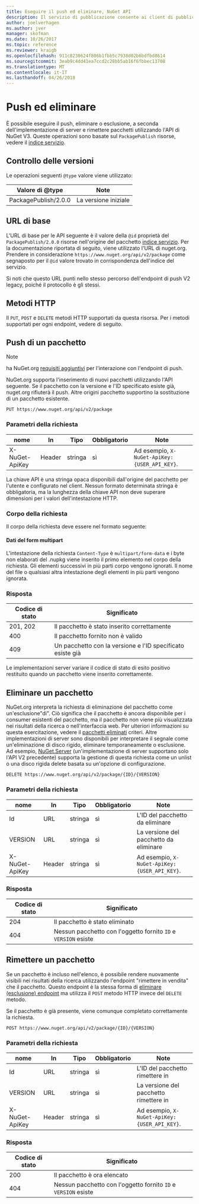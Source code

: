 ```yaml
---
title: Eseguire il push ed eliminare, NuGet API
description: Il servizio di pubblicazione consente ai client di pubblicare nuovi pacchetti e l'esclusione o eliminare i pacchetti esistenti.
author: joelverhagen
ms.author: jver
manager: skofman
ms.date: 10/26/2017
ms.topic: reference
ms.reviewer: kraigb
ms.openlocfilehash: 911c8238624f806b1fbb5c7938d02b6bdfbd8614
ms.sourcegitcommit: 3eab9c4dd41ea7ccd2c28bb5ab16f6fbbec13708
ms.translationtype: MT
ms.contentlocale: it-IT
ms.lasthandoff: 04/26/2018
---
```

# <a name="push-and-delete"></a>Push ed eliminare

È possibile eseguire il push, eliminare o esclusione, a seconda dell'implementazione di server e rimettere pacchetti utilizzando l'API di NuGet V3. Queste operazioni sono basate sul `PackagePublish` risorse, vedere il [indice servizio](service-index.md).

## <a name="versioning"></a>Controllo delle versioni

Le operazioni seguenti `@type` valore viene utilizzato:

Valore di @type          | Note
-------------------- | -----
PackagePublish/2.0.0 | La versione iniziale

## <a name="base-url"></a>URL di base

L'URL di base per le API seguente è il valore della `@id` proprietà del `PackagePublish/2.0.0` risorse nell'origine del pacchetto [indice servizio](service-index.md). Per la documentazione riportata di seguito, viene utilizzato l'URL di nuget.org. Prendere in considerazione `https://www.nuget.org/api/v2/package` come segnaposto per il `@id` valore trovato in corrispondenza dell'indice del servizio.

Si noti che questo URL punti nello stesso percorso dell'endpoint di push V2 legacy, poiché il protocollo è gli stessi.

## <a name="http-methods"></a>Metodi HTTP

Il `PUT`, `POST` e `DELETE` metodi HTTP supportati da questa risorsa. Per i metodi supportati per ogni endpoint, vedere di seguito.

## <a name="push-a-package"></a>Push di un pacchetto

> [!Note]
> ha NuGet.org [requisiti aggiuntivi](NuGet-Protocols.md) per l'interazione con l'endpoint di push.

NuGet.org supporta l'inserimento di nuovi pacchetti utilizzando l'API seguente. Se il pacchetto con la versione e l'ID specificato esiste già, nuget.org rifiuterà il push. Altre origini pacchetto supportino la sostituzione di un pacchetto esistente.

    PUT https://www.nuget.org/api/v2/package

### <a name="request-parameters"></a>Parametri della richiesta

nome           | In     | Tipo   | Obbligatorio | Note
-------------- | ------ | ------ | -------- | -----
X-NuGet-ApiKey | Header | stringa | sì      | Ad esempio, `X-NuGet-ApiKey: {USER_API_KEY}`.

La chiave API è una stringa opaca disponibili dall'origine del pacchetto per l'utente e configurato nel client. Nessun formato determinata stringa è obbligatoria, ma la lunghezza della chiave API non deve superare dimensioni per i valori dell'intestazione HTTP.

### <a name="request-body"></a>Corpo della richiesta

Il corpo della richiesta deve essere nel formato seguente:

#### <a name="multipart-form-data"></a>Dati del form multipart

L'intestazione della richiesta `Content-Type` è `multipart/form-data` e i byte non elaborati del .nupkg viene inserito il primo elemento nel corpo della richiesta. Gli elementi successivi in più parti corpo vengono ignorati. Il nome del file o qualsiasi altra intestazione degli elementi in più parti vengono ignorata.

### <a name="response"></a>Risposta

Codice di stato | Significato
----------- | -------
201, 202    | Il pacchetto è stato inserito correttamente
400         | Il pacchetto fornito non è valido
409         | Un pacchetto con la versione e l'ID specificato esiste già

Le implementazioni server variare il codice di stato di esito positivo restituito quando un pacchetto viene inserito correttamente.

## <a name="delete-a-package"></a>Eliminare un pacchetto

NuGet.org interpreta la richiesta di eliminazione del pacchetto come un'esclusione"di". Ciò significa che il pacchetto è ancora disponibile per i consumer esistenti del pacchetto, ma il pacchetto non viene più visualizzata nei risultati della ricerca o nell'interfaccia web. Per ulteriori informazioni su questa esercitazione, vedere il [pacchetti eliminati](../policies/deleting-packages.md) criteri. Altre implementazioni di server sono disponibili per interpretare il segnale come un'eliminazione di disco rigido, eliminare temporaneamente o esclusione. Ad esempio, [NuGet.Server](https://www.nuget.org/packages/NuGet.Server) (un'implementazione di server supportano solo l'API V2 precedente) supporta la gestione di questa richiesta come un unlist o una disco rigida delete basata su un'opzione di configurazione.

    DELETE https://www.nuget.org/api/v2/package/{ID}/{VERSION}

### <a name="request-parameters"></a>Parametri della richiesta

nome           | In     | Tipo   | Obbligatorio | Note
-------------- | ------ | ------ | -------- | -----
Id             | URL    | stringa | sì      | L'ID del pacchetto da eliminare
VERSION        | URL    | stringa | sì      | La versione del pacchetto da eliminare
X-NuGet-ApiKey | Header | stringa | sì      | Ad esempio, `X-NuGet-ApiKey: {USER_API_KEY}`.

### <a name="response"></a>Risposta

Codice di stato | Significato
----------- | -------
204         | Il pacchetto è stato eliminato
404         | Nessun pacchetto con l'oggetto fornito `ID` e `VERSION` esiste

## <a name="relist-a-package"></a>Rimettere un pacchetto

Se un pacchetto è incluso nell'elenco, è possibile rendere nuovamente visibili nei risultati della ricerca utilizzando l'endpoint "rimettere in vendita" che il pacchetto. Questo endpoint è la stessa forma di [eliminare (esclusione) endpoint](#delete-a-package) ma utilizza il `POST` metodo HTTP invece del `DELETE` metodo.

Se il pacchetto è già presente, viene comunque completato correttamente la richiesta.

    POST https://www.nuget.org/api/v2/package/{ID}/{VERSION}

### <a name="request-parameters"></a>Parametri della richiesta

nome           | In     | Tipo   | Obbligatorio | Note
-------------- | ------ | ------ | -------- | -----
Id             | URL    | stringa | sì      | L'ID del pacchetto rimettere in
VERSION        | URL    | stringa | sì      | La versione del pacchetto rimettere in
X-NuGet-ApiKey | Header | stringa | sì      | Ad esempio, `X-NuGet-ApiKey: {USER_API_KEY}`.

### <a name="response"></a>Risposta

Codice di stato | Significato
----------- | -------
200         | Il pacchetto è ora elencato
404         | Nessun pacchetto con l'oggetto fornito `ID` e `VERSION` esiste
